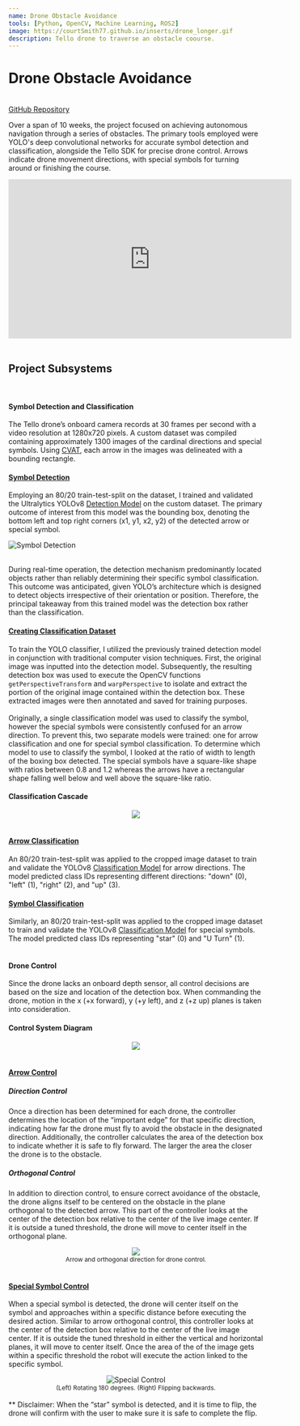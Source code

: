 ```yaml
---
name: Drone Obstacle Avoidance
tools: [Python, OpenCV, Machine Learning, ROS2]
image: https://courtSmith77.github.io/inserts/drone_longer.gif
description: Tello drone to traverse an obstacle coourse.
---
```


# Drone Obstacle Avoidance
<br>
<!-- hyperlink to github -->
<a href="https://github.com/courtSmith77/Drone-Obstacle-Avoidance">GitHub Repository</a>


Over a span of 10 weeks, the project focused on achieving autonomous navigation through a series of obstacles. The primary tools employed were YOLO's deep convolutional networks for accurate symbol detection and classification, alongside the Tello SDK for precise drone control. Arrows indicate drone movement directions, with special symbols for turning around or finishing the course.
<br>

<center><iframe width="560" height="315" src="https://www.youtube.com/embed/siTZoEZFah8?si=i0K699tnvzIae1cj" title="YouTube video player" frameborder="0" allow="accelerometer; autoplay; clipboard-write; encrypted-media; gyroscope; picture-in-picture; web-share" allowfullscreen></iframe></center>

<br>

## Project Subsystems
<br>

#### <b>Symbol Detection and Classification</b>
The Tello drone’s onboard camera records at 30 frames per second with a video resolution at 1280x720 pixels. A custom dataset was compiled containing approximately 1300 images of the cardinal directions and special symbols. Using <a href="https://www.cvat.ai/">CVAT</a>, each arrow in the images was delineated with a bounding rectangle.
<br>

#### <u>Symbol Detection</u>
Employing an 80/20 train-test-split on the dataset, I trained and validated the Ultralytics YOLOv8 <a href="https://docs.ultralytics.com/tasks/detect/">Detection Model</a> on the custom dataset. The primary outcome of interest from this model was the bounding box, denoting the bottom left and top right corners (x1, y1, x2, y2) of the detected arrow or special symbol.
<br>

![Symbol Detection](https://courtSmith77.github.io/inserts/symbol_detection.gif "Real-time symbol detection from the drone live feed.")


<br>
During real-time operation, the detection mechanism predominantly located objects rather than reliably determining their specific symbol classification. This outcome was anticipated, given YOLO’s architecture which is designed to detect objects irrespective of their orientation or position. Therefore, the principal takeaway from this trained model was the detection box rather than the classification.
<br>

#### <u>Creating Classification Dataset</u>
To train the YOLO classifier, I utilized the previously trained detection model in conjunction with traditional computer vision techniques. First, the original image was inputted into the detection model. Subsequently, the resulting detection box was used to execute the OpenCV functions `getPerspectiveTransform` and `warpPerspective` to isolate and extract the portion of the original image contained within the detection box. These extracted images were then annotated and saved for training purposes. 
<br>
<br>
Originally, a single classification model was used to classify the symbol, however the special symbols were consistently confused for an arrow direction. To prevent this, two separate models were trained: one for arrow classification and one for special symbol classification. To determine which model to use to classify the symbol, I looked at the ratio of width to length of the boxing box detected. The special symbols have a square-like shape with ratios between 0.8 and 1.2 whereas the arrows have a rectangular shape falling well below and well above the square-like ratio. 
<br>

#### Classification Cascade
<center><img src="{{ site.url }}{{ site.baseurl }}/inserts/new_cascade.png"/></center>
<br>

#### <u>Arrow Classification</u>
An 80/20 train-test-split was applied to the cropped image dataset to train and validate the YOLOv8 <a href="https://docs.ultralytics.com/tasks/classify/">Classification Model</a> for arrow directions. The model predicted class IDs representing different directions: "down" (0), "left" (1), "right" (2), and "up" (3).
<br>

#### <u>Symbol Classification</u>
Similarly, an 80/20 train-test-split was applied to the cropped image dataset to train and validate the YOLOv8 <a href="https://docs.ultralytics.com/tasks/classify/">Classification Model</a> for special symbols. The model predicted class IDs representing "star" (0) and "U Turn" (1).
<br>
<br>

#### <b>Drone Control</b>
Since the drone lacks an onboard depth sensor, all control decisions are based on the size and location of the detection box. When commanding the drone, motion in the x (+x forward), y (+y left), and z (+z up) planes is taken into consideration. 
<br>

#### Control System Diagram
<center><img src="{{ site.url }}{{ site.baseurl }}/inserts/control_flow_diagram.png"/></center>
<br>

#### <u>Arrow Control</u>

##### <i>Direction Control</i>
Once a direction has been determined for each drone, the controller determines the location of the “important edge” for that specific direction, indicating how far the drone must fly to avoid the obstacle in the designated direction. Additionally, the controller calculates the area of the detection box to indicate whether it is safe to fly forward. The larger the area the closer the drone is to the obstacle.
<br>

##### <i>Orthogonal Control</i>
In addition to direction control, to ensure correct avoidance of the obstacle, the drone aligns itself to be centered on the obstacle in the plane orthogonal to the detected arrow. This part of the controller looks at the center of the detection box relative to the center of the live image center. If it is outside a tuned threshold, the drone will move to center itself in the orthogonal plane.
<br>

<center>
<img src="{{ site.url }}{{ site.baseurl }}/inserts/flight_dir.png"/>
<figcaption style="font-size: 12px;">Arrow and orthogonal direction for drone control.</figcaption>
</center>
<br>

#### <u>Special Symbol Control</u>
When a special symbol is detected, the drone will center itself on the symbol and approaches within a specific distance before executing the desired action. Similar to arrow orthogonal control, this controller looks at the center of the detection box relative to the center of the live image center. If it is outside the tuned threshold in either the vertical and horizontal planes, it will move to center itself. Once the area of the of the image gets within a specific threshold the robot will execute the action linked to the specific symbol.
<br>

<center>
<img src="https://courtSmith77.github.io/inserts/flip_and_rotate.gif" alt="Special Control" />
<figcaption style="font-size: 12px;">(Left) Rotating 180 degrees. (Right) Flipping backwards.</figcaption>
</center>
<br>
** Disclaimer: When the “star” symbol is detected, and it is time to flip, the drone will confirm with the user to make sure it is safe to complete the flip.


<br>






